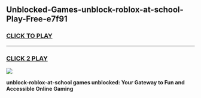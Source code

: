 
## Unblocked-Games-unblock-roblox-at-school-Play-Free-e7f91
<h3>
<a href="https://premium76.site?title=unblock-roblox-at-school&ref=18A1">CLICK TO PLAY</a></h3>
<hr>

<h3>
<a href="https://premium76.site?title=unblock-roblox-at-school&ref=18A1">CLICK 2 PLAY</a>
  
</h3>

<a href="https://premium76.site?title=unblock-roblox-at-school&ref=18A1"><img src="https://clearcache.store/games.png"></a>


**unblock-roblox-at-school games unblocked: Your Gateway to Fun and Accessible Online Gaming**
